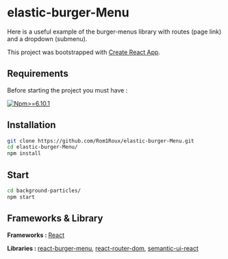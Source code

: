 # elastic-burger-Menu
Here is a useful example of the burger-menus library with routes (page link) and a dropdown (submenu).

This project was bootstrapped with [Create React App](https://github.com/facebook/create-react-app).

## Requirements
Before starting the project you must have :

[![Npm>=6.10.1](https://img.shields.io/badge/npm->=6.10-brightgreen.svg)](https://www.npmjs.com/package/npm)

## Installation

```sh
git clone https://github.com/Rom1Roux/elastic-burger-Menu.git
cd elastic-burger-Menu/
npm install
```

## Start

```sh
cd background-particles/
npm start
```

## Frameworks & Library

<b>Frameworks : </b>
[React](https://www.reactboilerplate.com/)

<b>Libraries : </b>
[react-burger-menu](https://negomi.github.io/react-burger-menu/),
[react-router-dom](https://www.npmjs.com/package/react-router-dom),
[semantic-ui-react](https://react.semantic-ui.com/)
